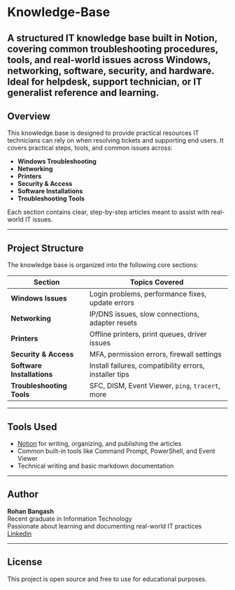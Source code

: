 # Knowledge-Base
A structured IT knowledge base built in Notion, covering common troubleshooting procedures, tools, and real-world issues across Windows, networking, software, security, and hardware. Ideal for helpdesk, support technician, or IT generalist reference and learning.
---

## Overview

This knowledge base is designed to provide practical resources IT technicians can rely on when resolving tickets and supporting end users. It covers practical steps, tools, and common issues across:

-  **Windows Troubleshooting**
-  **Networking**
-  **Printers**
-  **Security & Access**
-  **Software Installations**
-  **Troubleshooting Tools**

Each section contains clear, step-by-step articles meant to assist with real-world IT issues.

---

## Project Structure

The knowledge base is organized into the following core sections:

| Section                    | Topics Covered                                                |
|----------------------------|---------------------------------------------------------------|
| **Windows Issues**         | Login problems, performance fixes, update errors              |
| **Networking**             | IP/DNS issues, slow connections, adapter resets               |
| **Printers**               | Offline printers, print queues, driver issues                 |
| **Security & Access**      | MFA, permission errors, firewall settings                     |
| **Software Installations** | Install failures, compatibility errors, installer tips        |
| **Troubleshooting Tools**  | SFC, DISM, Event Viewer, `ping`, `tracert`, more              |

---

## Tools Used

-  [Notion](https://notion.so) for writing, organizing, and publishing the articles
-  Common built-in tools like Command Prompt, PowerShell, and Event Viewer
-  Technical writing and basic markdown documentation

---

## Author

**Rohan Bangash**  
  Recent graduate in Information Technology  
  Passionate about learning and documenting real-world IT practices  
  [Linkedin](https://www.linkedin.com/in/rohan-bangash/)

---

## License

This project is open source and free to use for educational purposes.
